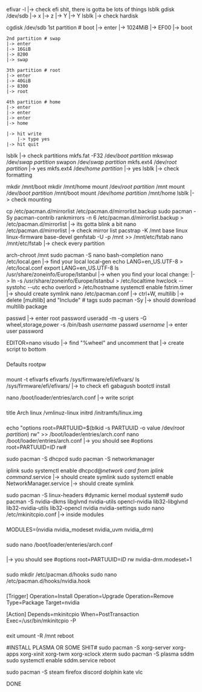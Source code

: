 efivar -l
|-> check efi shit, there is gotta be lots of things
lsblk
gdisk /dev/sdb
|-> x
|-> z
|-> Y
|-> Y
lsblk
|-> check hardisk

cgdisk /dev/sdb
    1st partition # boot
    |-> enter
    |-> 1024MiB
    |-> EF00
    |-> boot

    2nd partition # swap
    |-> enter
    |-> 16GiB
    |-> 8200
    |-> swap

    3th partition # root
    |-> enter
    |-> 40GiB
    |-> 8300
    |-> root

    4th partition # home
    |-> enter
    |-> enter
    |-> enter
    |-> home

    |-> hit write
        |-> type yes
    |-> hit quit

lsblk 
|-> check partitions
mkfs.fat -F32 /dev/*boot partition*
mkswap /dev/*swap partition*
swapon /dev/*swap partition*
mkfs.ext4 /dev/*root partition*
|-> yes
mkfs.ext4 /dev/*home partition*
|-> yes
lsblk
|-> check formatting

mkdir /mnt/boot
mkdir /mnt/home
mount /dev/*root partition* /mnt
mount /dev/*boot partition* /mnt/boot
mount /dev/*home partition* /mnt/home
lsblk
|-> check mounting

cp /etc/pacman.d/mirrorlist /etc/pacman.d/mirrorlist.backup
sudo pacman -Sy pacman-contrib
rankmirrors -n 6 /etc/pacman.d/mirrorlist.backup > /etc/pacman.d/mirrorlist
|-> its gotta blink a bit
nano /etc/pacman.d/mirrorlist
|-> check mirror list
pacstrap -K /mnt base linux linux-firmware base-devel
genfstab -U -p /mnt >> /mnt/etc/fstab
nano /mnt/etc/fstab
|-> check every partition

arch-chroot /mnt
sudo pacman -S nano bash-completion
nano /etc/local.gen
|-> find your local
local-gen
echo LANG=en_US.UTF-8 > /etc/local.conf
export LANG=en_US.UTF-8
ls /usr/share/zoneinfo/Europe/Istanbul
|-> when you find your local change:
|-> ln -s /usr/share/zoneinfo/Europe/Istanbul > /etc/localtime
hwclock --systohc --utc
echo overlord > /etc/hostname
systemctl enable fstrim.timer
|-> should create symlink
nano /etc/pacman.conf
|-> ctrl+W, multilib
|-> delete [multilib] and "Include" # tags
sudo pacman -Sy
|-> should download multilib package

passwd
|-> enter root password
useradd -m -g users -G wheel,storage,power -s /bin/bash *username*
passwd *username*
|-> enter user password

EDITOR=nano visudo
|-> find "%wheel" and uncomment that
|-> create script to bottom
###
Defaults rootpw
###

mount -t efivarfs efivarfs /sys/firmware/efi/efivars/
ls /sys/firmware/efi/efivars/
|->  to check efi gabagush
bootctl install 

nano /boot/loader/entries/arch.conf
|-> write script
###
title Arch
linux /vmlinuz-linux
initrd /initramfs/linux.img
###

echo "options root=PARTUUID=$(blkid -s PARTUUID -o value /dev/*root partition*) rw" >> /boot/loader/entries/arch.conf
nano /boot/loader/entries/arch.conf
|-> you should see #options root=PARTUUID=*ID* rw#

sudo pacman -S dhcpcd
sudo pacman -S networkmanager

iplink
sudo systemctl enable dhcpcd@*network card from iplink command*.service
|-> should create symlink
sudo systemctl enable NetworkManager.service
|-> should create symlink

sudo pacman -S linux-headers
#dynamic kernel modual system#
sudo pacman -S nvidia-dkms libglvnd nvidia-utils opencl-nvidia lib32-libglvnd lib32-nvidia-utils lib32-opencl nvidia nvidia-settings
sudo nano /etc/mkinitcpio.conf
|-> inside modules
###
MODULES=(nvidia nvidia_modeset nvidia_uvm nvidia_drm)
###
sudo nano /boot/loader/enteries/arch.conf
###
|-> you should see #options root=PARTUUID=*ID* rw nvidia-drm.modeset=1 
###
sudo mkdir /etc/pacman.d/hooks
sudo nano /etc/pacman.d/hooks/nvidia.hook
###
[Trigger]
Operation=Install
Operation=Upgrade
Operation=Remove
Type=Package
Target=nvidia

[Action]
Depends=mkinitcpio
When=PostTransaction
Exec=/usr/bin/mkinitcpio -P
###
exit
umount -R /mnt
reboot

#INSTALL PLASMA OR SOME SHIT#
sudo pacman -S xorg-server xorg-apps xorg-xinit xorg-twm xorg-xclock xterm
sudo pacman -S plasma sddm
sudo systemctl enable sddm.service
reboot

sudo pacman -S steam firefox discord dolphin kate vlc

DONE